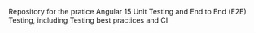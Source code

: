 Repository for the pratice Angular 15 Unit Testing and End to End (E2E) Testing, including Testing best practices and CI
